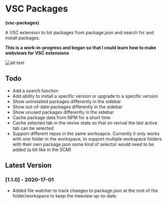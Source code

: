 # VSC Packages

**(vsc-packages)**

A VSC extension to list packages from package.json and search for and install packages.

**This is a work-in-progress and began so that I could learn how to make webviews for VSC extensions**

![alt text](https://raw.githubusercontent.com/sketchbuch/vsc-packages/master/docs/images/vsc-packages-ani.gif 'VSC Packages')

## Todo

- Add a search function
- Add ability to install a specific version or upgrade to a specific version
- Show uninstalled packages differently in the sidebar
- Show out-of-date packages differently in the sidebar
- Show unused packages differently in the sidebar
- Cache package data from NPM for a short time
- Cache selected tab in the revive state so that on revival the last active tab can be selected
- Support different repos in the same worksapce. Currently it only works with one folder in the workspace, to support multiple workspace folders with their own package.json some kind of selector would need to be added (a bit like in the SCM)

## Latest Version

### [1.1.0] - 2020-17-01

- Added file watcher to track changes to package.json at the root of the folder/workspace to keep the treeview up-to-date.
